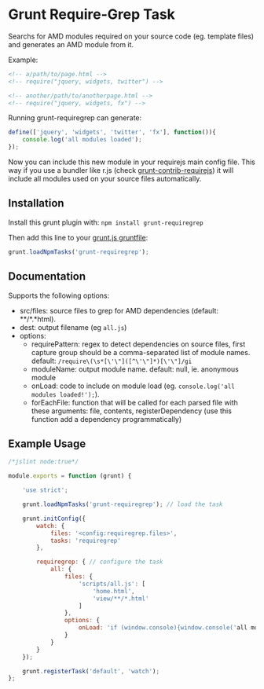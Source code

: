 Grunt Require-Grep Task
==================

Searchs for AMD modules required on your source code (eg. template files) and generates an AMD module from it.

Example:

```` html
<!-- a/path/to/page.html -->
<!-- require("jquery, widgets, twitter") -->

<!-- another/path/to/anotherpage.html -->
<!-- require("jquery, widgets, fx") -->
````

Running grunt-requiregrep can generate:

```` javascript
define(['jquery', 'widgets', 'twitter', 'fx'], function()){
	console.log('all modules loaded');
});
````

Now you can include this new module in your requirejs main config file. This way if you use a bundler like r.js (check [grunt-contrib-requirejs](https://github.com/gruntjs/grunt-contrib-requirejs)) it will include all modules used on your source files automatically.

## Installation
Install this grunt plugin with: `npm install grunt-requiregrep`

Then add this line to your [grunt.js gruntfile][getting_started]:

```javascript
grunt.loadNpmTasks('grunt-requiregrep');
```

[npm_registry_page]: http://search.npmjs.org/#/grunt-requiregrep
[grunt]: https://github.com/cowboy/grunt
[getting_started]: https://github.com/cowboy/grunt/blob/master/docs/getting_started.md

## Documentation

Supports the following options:

- src/files: source files to grep for AMD dependencies (default: **/*.*html).
- dest: output filename (eg ```all.js```)
- options:
  - requirePattern: regex to detect dependencies on source files, first capture group should be a comma-separated list of module names. default: ```/require\(\s*[\'\"]([^\'\"]*)[\'\"]/gi```
  - moduleName: output module name. default: null, ie. anonymous module
  - onLoad: code to include on module load (eg. ```console.log('all modules loaded!');```).
  - forEachFile: function that will be called for each parsed file with these arguments: file, contents, registerDependency (use this function add a dependency programmatically)

## Example Usage
```javascript
/*jslint node:true*/

module.exports = function (grunt) {

	'use strict';

	grunt.loadNpmTasks('grunt-requiregrep'); // load the task

	grunt.initConfig({
		watch: {
			files: '<config:requiregrep.files>',
			tasks: 'requiregrep'
		},

		requiregrep: { // configure the task
			all: {
				files: {
					'scripts/all.js': [
						'home.html',
						'view/**/*.html'
					]
				},
				options: {
					onLoad: 'if (window.console){window.console('all modules loaded');}', // run after all dependencies are loaded
				}
			}
		}
	});

	grunt.registerTask('default', 'watch');
};
```

